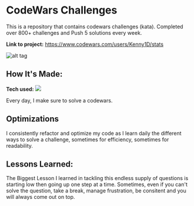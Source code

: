 # CodeWars Challenges
This is a repository that contains codewars challenges (kata). Completed over 800+ challenges and Push 5 solutions every week.

**Link to project:** https://www.codewars.com/users/Kenny1D/stats

![alt tag](https://github.com/KennyMod/CodeWars/blob/main/codewars-stats.png)

## How It's Made:

**Tech used:**  <img src="https://img.shields.io/static/v1?label=|&message=PYTHON&color=3c7f5d&style=plastic&logo=python"/>

Every day, I make sure to solve a codewars.

## Optimizations
I consistently refactor and optimize my code as I learn daily the different ways to solve a challenge, sometimes for efficiency, sometimes for readability.
## Lessons Learned:

The Biggest Lesson I learned in tackling this endless supply of questions is starting low then going up one step at a time. Sometimes, even if you can't solve the question, take a break, manage frustration, be consitent and you will always come out on top.
